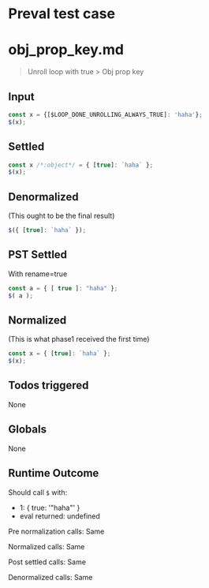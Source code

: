 # Preval test case

# obj_prop_key.md

> Unroll loop with true > Obj prop key
>
>

## Input

`````js filename=intro
const x = {[$LOOP_DONE_UNROLLING_ALWAYS_TRUE]: 'haha'};
$(x);
`````


## Settled


`````js filename=intro
const x /*:object*/ = { [true]: `haha` };
$(x);
`````


## Denormalized
(This ought to be the final result)

`````js filename=intro
$({ [true]: `haha` });
`````


## PST Settled
With rename=true

`````js filename=intro
const a = { [ true ]: "haha" };
$( a );
`````


## Normalized
(This is what phase1 received the first time)

`````js filename=intro
const x = { [true]: `haha` };
$(x);
`````


## Todos triggered


None


## Globals


None


## Runtime Outcome


Should call `$` with:
 - 1: { true: '"haha"' }
 - eval returned: undefined

Pre normalization calls: Same

Normalized calls: Same

Post settled calls: Same

Denormalized calls: Same
